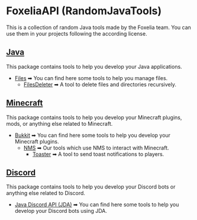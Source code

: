 # FoxeliaAPI (RandomJavaTools)

This is a collection of random Java tools made by the Foxelia team. You can use them in your projects following the according license.

## [Java](src/fr/foxelia/tools/java)

This package contains tools to help you develop your Java applications.

* [Files](src/fr/foxelia/tools/java/files) ➡ You can find here some tools to help you manage files.
    * [FilesDeleter](src/fr/foxelia/tools/java/files/FilesDeleter.java) ➡ A tool to delete files and directories recursively.

## [Minecraft](src/fr/foxelia/tools/minecraft)

This package contains tools to help you develop your Minecraft plugins, mods, or anything else related to Minecraft.

* [Bukkit](src/fr/foxelia/tools/minecraft/bukkit) ➡ You can find here some tools to help you develop your Minecraft plugins.
    * [NMS](src/fr/foxelia/tools/minecraft/bukkit/nms) ➡ Our tools which use NMS to interact with Minecraft.
        * [Toaster](src/fr/foxelia/tools/minecraft/bukkit/nms/toast) ➡ A tool to send toast notifications to players.

## [Discord](src/fr/foxelia/tools/discord)

This package contains tools to help you develop your Discord bots or anything else related to Discord.

* [Java Discord API (JDA)](src/fr/foxelia/tools/discord/jda) ➡ You can find here some tools to help you develop your Discord bots using JDA.